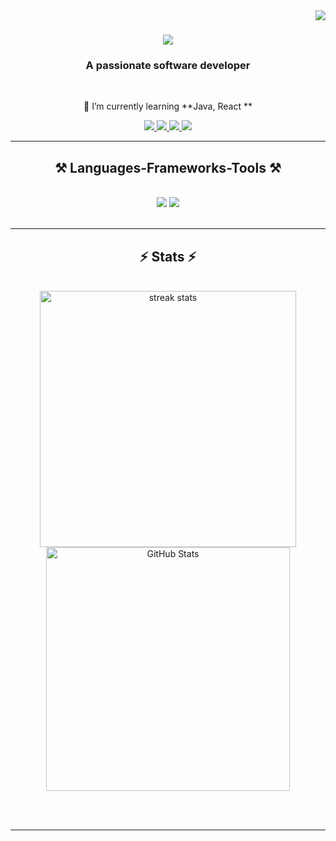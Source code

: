 <img align="right" src="https://visitor-badge.laobi.icu/badge?page_id=AchrafHalal.AchrafHalal" />

<h1 align="center">
    <img src="https://readme-typing-svg.herokuapp.com/?font=Righteous&size=35&center=true&vCenter=true&width=500&height=70&duration=4000&lines=Hi+There!+👋;+I'm+Achraf+Halal!;" />
</h1>

<h3 align="center">A passionate software developer </h3>

<br/>

<div align="center">
  
 🌱 I’m currently learning **Java, React **

 </div>
 
<div align="center"> 
  <a href="mailto:achraf.halal.ax@gmail.com">
    <img src="https://img.shields.io/badge/Gmail-333333?style=for-the-badge&logo=gmail&logoColor=red" />
  </a>
  <a href="https://linkedin.com/in/AchrafHalal" target="_blank">
    <img src="https://img.shields.io/badge/LinkedIn-0077B5?style=for-the-badge&logo=linkedin&logoColor=white" target="_blank" />
  </a>
  <a href="https://www.instagram.com/ashraf_hl1" target="_blank">
    <img src="https://img.shields.io/badge/Instagram-E4405F?style=for-the-badge&logo=instagram&logoColor=white" target="_blank" />
  </a>
  <a href="https://twitter.com/Achraf_HL1" target="_blank">
    <img src="https://img.shields.io/badge/Twitter-1DA1F2?style=for-the-badge&logo=twitter&logoColor=white" target="_blank" />
  </a>


  
</div>

 <hr/>
 
<h2 align="center">⚒️ Languages-Frameworks-Tools ⚒️</h2>
<br/>
<div align="center">
    <img src="https://skillicons.dev/icons?i=react,bootstrap,html,css,vscode,github,git" />
    <img src="https://skillicons.dev/icons?i=nodejs,python,javascript,mongodb,c,java,mysql,flask" /><br>
</div>

<br/>
<hr/>





<h2 align="center">⚡ Stats ⚡</h2>
<br>
<div align=center>
  <img width=410 src="https://github-readme-streak-stats.herokuapp.com/?user=AchrafHalal&theme=react&border_radius=10" alt="streak stats"/>
  
  <img width=390 src="https://github-readme-stats.vercel.app/api?username=AchrafHalal&show_icons=true&theme=react&border_radius=10" alt="GitHub Stats"/>

</div>



<br/><br/>

<hr/>

<br/>


